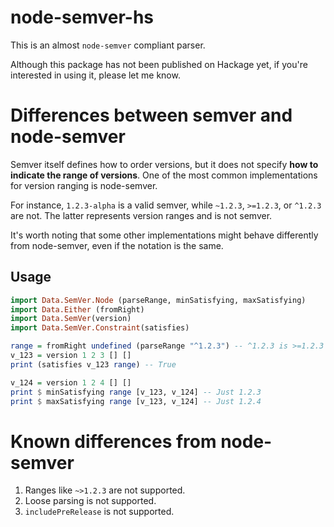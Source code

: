 # node-semver-hs
This is an almost `node-semver` compliant parser.

Although this package has not been published on Hackage yet, if you're interested in using it, please let me know.

# Differences between semver and node-semver
Semver itself defines how to order versions, but it does not specify **how to indicate the range of versions**. One of the most common implementations for version ranging is node-semver.

For instance, `1.2.3-alpha` is a valid semver, while `~1.2.3`, `>=1.2.3`, or `^1.2.3` are not. The latter represents version ranges and is not semver.

It's worth noting that some other implementations might behave differently from node-semver, even if the notation is the same.

## Usage

```haskell
import Data.SemVer.Node (parseRange, minSatisfying, maxSatisfying)
import Data.Either (fromRight)
import Data.SemVer(version)
import Data.SemVer.Constraint(satisfies)

range = fromRight undefined (parseRange "^1.2.3") -- ^1.2.3 is >=1.2.3 <2.0.0-0
v_123 = version 1 2 3 [] [] 
print (satisfies v_123 range) -- True

v_124 = version 1 2 4 [] []
print $ minSatisfying range [v_123, v_124] -- Just 1.2.3
print $ maxSatisfying range [v_123, v_124] -- Just 1.2.4
```

# Known differences from node-semver

1. Ranges like `~>1.2.3` are not supported.
2. Loose parsing is not supported.
3. `includePreRelease` is not supported.
